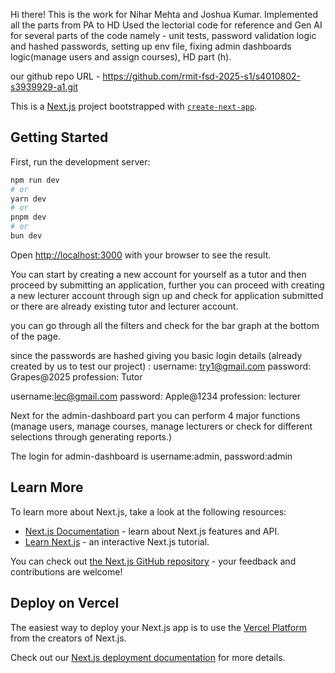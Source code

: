 Hi there!
This is the work for Nihar Mehta and Joshua Kumar.
Implemented all the parts from PA to HD 
Used the lectorial code for reference and Gen AI for several parts of the code namely - unit tests, password validation logic and hashed passwords, setting up env file, fixing admin dashboards logic(manage users and assign courses), HD part (h).

our github repo URL - https://github.com/rmit-fsd-2025-s1/s4010802-s3939929-a1.git


This is a [Next.js](https://nextjs.org) project bootstrapped with [`create-next-app`](https://nextjs.org/docs/pages/api-reference/create-next-app).

## Getting Started

First, run the development server:

```bash
npm run dev
# or
yarn dev
# or
pnpm dev
# or
bun dev
```

Open [http://localhost:3000](http://localhost:3000) with your browser to see the result.

You can start by creating a new account for yourself as a tutor and then proceed by submitting an application, further you can proceed with creating a new lecturer account through sign up and check for application submitted or there are already existing tutor and lecturer account. 

you can go through all the filters and check for the bar graph at the bottom of the page.

since the passwords are hashed giving you basic login details (already created by us to test our project) : 
username: try1@gmail.com
password: Grapes@2025
profession: Tutor

username:lec@gmail.com
password: Apple@1234
profession: lecturer

Next for the admin-dashboard part you can perform 4 major functions (manage users, manage courses, manage lecturers or check for different selections through generating reports.)

The login for admin-dashboard is username:admin, password:admin
## Learn More

To learn more about Next.js, take a look at the following resources:

- [Next.js Documentation](https://nextjs.org/docs) - learn about Next.js features and API.
- [Learn Next.js](https://nextjs.org/learn-pages-router) - an interactive Next.js tutorial.

You can check out [the Next.js GitHub repository](https://github.com/vercel/next.js) - your feedback and contributions are welcome!

## Deploy on Vercel

The easiest way to deploy your Next.js app is to use the [Vercel Platform](https://vercel.com/new?utm_medium=default-template&filter=next.js&utm_source=create-next-app&utm_campaign=create-next-app-readme) from the creators of Next.js.

Check out our [Next.js deployment documentation](https://nextjs.org/docs/pages/building-your-application/deploying) for more details.
